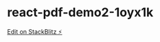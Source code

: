 # react-pdf-demo2-1oyx1k

[Edit on StackBlitz ⚡️](https://stackblitz.com/edit/react-pdf-demo2-1oyx1k)